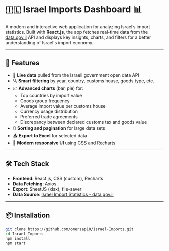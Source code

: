 # 🇮🇱 Israel Imports Dashboard 📊

A modern and interactive web application for analyzing Israel’s import statistics. Built with **React.js**, the app fetches real-time data from the [data.gov.il](https://data.gov.il/) API and displays key insights, charts, and filters for a better understanding of Israel's import economy.

---

## 🚀 Features

- 📁 **Live data** pulled from the Israeli government open data API
- 🔍 **Smart filtering** by year, country, customs house, goods type, etc.
- 📈 **Advanced charts** (bar, pie) for:
  - Top countries by import value
  - Goods group frequency
  - Average import value per customs house
  - Currency usage distribution
  - Preferred trade agreements
  - Discrepancy between declared customs tax and goods value
- 🔃 **Sorting and pagination** for large data sets
- 📤 **Export to Excel** for selected data
- 🎨 **Modern responsive UI** using CSS and Recharts

---

## 🛠 Tech Stack

- **Frontend**: React.js, CSS (custom), Recharts
- **Data Fetching**: Axios
- **Export**: SheetJS (xlsx), file-saver
- **Data Source**: [Israel Import Statistics - data.gov.il](https://data.gov.il/dataset/6d3b03e1-de9c-42a8-bb08-91ba564c2f34)

---

## 📦 Installation

```bash
git clone https://github.com/omersap10/Israel-Imports.git
cd Israel-Imports
npm install
npm start
